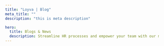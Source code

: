 ```yaml
---
title: "Loyva | Blog"
meta_title: ""
description: "this is meta description"

hero:
  title: Blogs & News
  description: Streamline HR processes and empower your team with our many product. Effortlessly manage employee data, and more.
---
```

